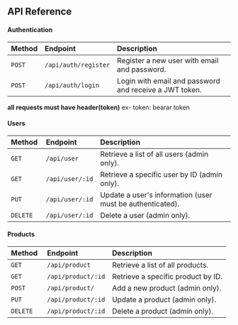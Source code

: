 
## API Reference

#### Authentication

| Method | Endpoint     | Description                |
| :-------- | :------- | :------------------------- |
| `POST` | `/api/auth/register` | Register a new user with email and password.
| `POST` | `/api/auth/login` | Login with email and password and receive a JWT token.

**all requests must have header(token)**
ex- token: bearar token

#### Users

| Method | Endpoint     | Description                |
| :-------- | :------- | :------------------------- |
| `GET  ` | `/api/user` | Retrieve a list of all users (admin only).
| `GET  ` | `/api/user/:id` | Retrieve a specific user by ID (admin only).
| `PUT  ` | `/api/user/:id` | Update a user's information (user must be authenticated).
| `DELETE  ` | `/api/user/:id` | Delete a user (admin only).

#### Products

| Method | Endpoint     | Description                |
| :-------- | :------- | :------------------------- |
| `GET  ` | `/api/product` | Retrieve a list of all products.
| `GET  ` | `/api/product/:id` | Retrieve a specific product by ID.
| `POST  ` | `/api/product/` | Add a new product (admin only).
| `PUT  ` | `/api/product/:id` | Update a product (admin only).
| `DELETE  ` | `/api/product/:id` | Delete a product (admin only).







